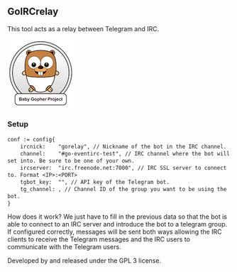 ## GoIRCrelay
This tool acts as a relay between Telegram and IRC.

[![baby-gopher](https://raw.githubusercontent.com/drnic/babygopher-site/gh-pages/images/babygopher-badge.png)](http://www.babygopher.org)

### Setup
```golang
conf := config{
	ircnick:    "gorelay", // Nickname of the bot in the IRC channel.
	channel:    "#go-eventirc-test", // IRC channel where the bot will set into. Be sure to be one of your own.
	ircserver:  "irc.freenode.net:7000", // IRC SSL server to connect to. Format <IP>:<PORT>
	tgbot_key:  "", // API key of the Telegram bot.
	tg_channel: , // Channel ID of the group you want to be using the bot. 
}
```

How does it work?
We just have to fill in the previous data so that the bot is able to connect to an IRC server and introduce the bot to a telegram group. If configured correctly, messages will be sent both ways allowing the IRC clients to receive the Telegram messages and the IRC users to communicate with the Telegram users.

Developed by <ineedblood> and released under the GPL 3 license.
